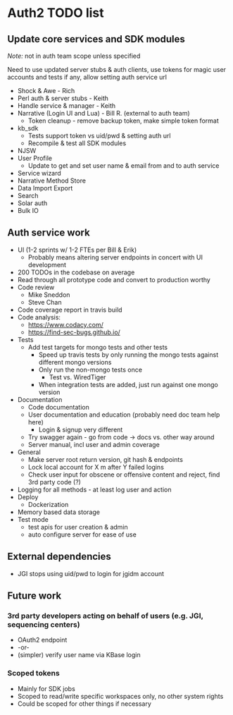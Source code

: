 Auth2 TODO list
===============

Update core services and SDK modules
------------------------------------
*Note:* not in auth team scope unless specified

Need to use updated server stubs & auth clients, use tokens for magic user
accounts and tests if any, allow setting auth service url

* Shock & Awe - Rich
* Perl auth & server stubs - Keith
* Handle service & manager - Keith
* Narrative (Login UI and Lua) - Bill R. (external to auth team)
  * Token cleanup - remove backup token, make simple token format
* kb_sdk
  * Tests support token vs uid/pwd & setting auth url
  * Recompile & test all SDK modules
* NJSW
* User Profile
  * Update to get and set user name & email from and to auth service
* Service wizard
* Narrative Method Store
* Data Import Export
* Search
* Solar auth
* Bulk IO

Auth service work
-----------------
* UI (1-2 sprints w/ 1-2 FTEs per Bill & Erik)
  * Probably means altering server endpoints in concert with UI development
* 200 TODOs in the codebase on average
* Read through all prototype code and convert to production worthy
* Code review
  * Mike Sneddon
  * Steve Chan
* Code coverage report in travis build
* Code analysis:
  * https://www.codacy.com/
  * https://find-sec-bugs.github.io/
* Tests
  * Add test targets for mongo tests and other tests
    * Speed up travis tests by only running the mongo tests against different mongo versions
    * Only run the non-mongo tests once
      * Test vs. WiredTiger
    * When integration tests are added, just run against one mongo version
* Documentation
  * Code documentation
  * User documentation and education (probably need doc team help here)
    * Login & signup very different
  * Try swagger again - go from code -> docs vs. other way around
  * Server manual, incl user and admin coverage
* General
  * Make server root return version, git hash & endpoints
  * Lock local account for X m after Y failed logins
  * Check user input for obscene or offensive content and reject, find 3rd party code (?)
* Logging for all methods - at least log user and action
* Deploy
  * Dockerization
* Memory based data storage
* Test mode
  * test apis for user creation & admin
  * auto configure server for ease of use

External dependencies
---------------------
* JGI stops using uid/pwd to login for jgidm account

Future work
-----------

### 3rd party developers acting on behalf of users (e.g. JGI, sequencing centers)
* OAuth2 endpoint
* -or-
* (simpler) verify user name via KBase login

### Scoped tokens
* Mainly for SDK jobs
* Scoped to read/write specific workspaces only, no other system rights
* Could be scoped for other things if necessary
